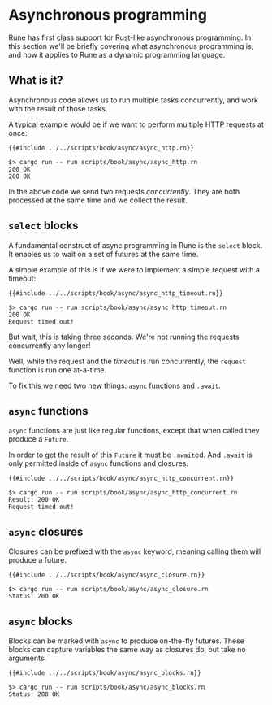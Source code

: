 # Asynchronous programming

Rune has first class support for Rust-like asynchronous programming.
In this section we'll be briefly covering what asynchronous programming is, and
how it applies to Rune as a dynamic programming language.

## What is it?

Asynchronous code allows us to run multiple tasks concurrently, and work with
the result of those tasks.

A typical example would be if we want to perform multiple HTTP requests at once:

```rune
{{#include ../../scripts/book/async/async_http.rn}}
```

```text
$> cargo run -- run scripts/book/async/async_http.rn
200 OK
200 OK
```

In the above code we send two requests *concurrently*. They are both processed
at the same time and we collect the result.

## `select` blocks

A fundamental construct of async programming in Rune is the `select` block.
It enables us to wait on a set of futures at the same time.

A simple example of this is if we were to implement a simple request with a
timeout:

```rune
{{#include ../../scripts/book/async/async_http_timeout.rn}}
```

```text
$> cargo run -- run scripts/book/async/async_http_timeout.rn
200 OK
Request timed out!
```

But wait, this is taking three seconds. We're not running the requests
concurrently any longer!

Well, while the request and the *timeout* is run concurrently, the `request`
function is run one at-a-time.

To fix this we need two new things: `async` functions and `.await`.

## `async` functions

`async` functions are just like regular functions, except that when called they
produce a `Future`.

In order to get the result of this `Future` it must be `.await`ed. And `.await`
is only permitted inside of `async` functions and closures.

```rune
{{#include ../../scripts/book/async/async_http_concurrent.rn}}
```

```text
$> cargo run -- run scripts/book/async/async_http_concurrent.rn
Result: 200 OK
Request timed out!
```

## `async` closures

Closures can be prefixed with the `async` keyword, meaning calling them will
produce a future.

```rune
{{#include ../../scripts/book/async/async_closure.rn}}
```

```text
$> cargo run -- run scripts/book/async/async_closure.rn
Status: 200 OK
```

## `async` blocks

Blocks can be marked with `async` to produce on-the-fly futures. These blocks
can capture variables the same way as closures do, but take no arguments.

```rune
{{#include ../../scripts/book/async/async_blocks.rn}}
```

```text
$> cargo run -- run scripts/book/async/async_blocks.rn
Status: 200 OK
```
